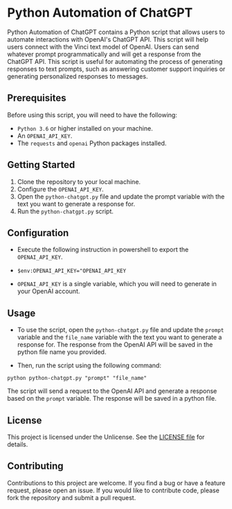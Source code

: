 # Python Automation of ChatGPT

Python Automation of ChatGPT contains a Python script that allows users to automate interactions with OpenAI's ChatGPT API. This script will help users connect with the Vinci text model of OpenAI. Users can send whatever prompt programmatically and will get a response from the ChatGPT API. This script is useful for automating the process of generating responses to text prompts, such as answering customer support inquiries or generating personalized responses to messages.

## Prerequisites

Before using this script, you will need to have the following:

- `Python 3.6` or higher installed on your machine.
- An `OPENAI_API_KEY`.
- The `requests` and `openai` Python packages installed.
  
## Getting Started

1. Clone the repository to your local machine.
2. Configure the `OPENAI_API_KEY`.
3. Open the `python-chatgpt.py` file and update the prompt variable with the text you want to generate a response for.
4. Run the `python-chatgpt.py` script.
   
## Configuration

- Execute the following instruction in powershell to export the `OPENAI_API_KEY`.

- `$env:OPENAI_API_KEY="OPENAI_API_KEY`

- `OPENAI_API_KEY` is a single variable, which you will need to generate in your OpenAI account.

## Usage

- To use the script, open the `python-chatgpt.py` file and update the `prompt` variable and the `file_name` variable with the text you want to generate a response for. The response from the OpenAI API will be saved in the python file name you provided.

- Then, run the script using the following command:

`python python-chatgpt.py "prompt" "file_name"`

The script will send a request to the OpenAI API and generate a response based on the `prompt` variable. The response will be saved in a python file.

## License

This project is licensed under the Unlicense. See the [LICENSE file](https://unlicense.org/) for details.

## Contributing

Contributions to this project are welcome. If you find a bug or have a feature request, please open an issue. If you would like to contribute code, please fork the repository and submit a pull request.